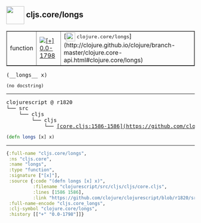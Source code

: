 ## <img width="48px" valign="middle" src="http://i.imgur.com/Hi20huC.png"> cljs.core/longs

 <table border="1">
<tr>
<td>function</td>
<td><a href="https://github.com/cljsinfo/api-refs/tree/0.0-1798"><img valign="middle" alt="[+] 0.0-1798" src="https://img.shields.io/badge/+-0.0--1798-lightgrey.svg"></a> </td>
<td>
[<img height="24px" valign="middle" src="http://i.imgur.com/1GjPKvB.png"> <samp>clojure.core/longs</samp>](http://clojure.github.io/clojure/branch-master/clojure.core-api.html#clojure.core/longs)
</td>
</tr>
</table>

 <samp>
(__longs__ x)<br>
</samp>

```
(no docstring)
```

---

 <pre>
clojurescript @ r1820
└── src
    └── cljs
        └── cljs
            └── <ins>[core.cljs:1586-1586](https://github.com/clojure/clojurescript/blob/r1820/src/cljs/cljs/core.cljs#L1586-L1586)</ins>
</pre>

```clj
(defn longs [x] x)
```


---

```clj
{:full-name "cljs.core/longs",
 :ns "cljs.core",
 :name "longs",
 :type "function",
 :signature ["[x]"],
 :source {:code "(defn longs [x] x)",
          :filename "clojurescript/src/cljs/cljs/core.cljs",
          :lines [1586 1586],
          :link "https://github.com/clojure/clojurescript/blob/r1820/src/cljs/cljs/core.cljs#L1586-L1586"},
 :full-name-encode "cljs.core_longs",
 :clj-symbol "clojure.core/longs",
 :history [["+" "0.0-1798"]]}

```
